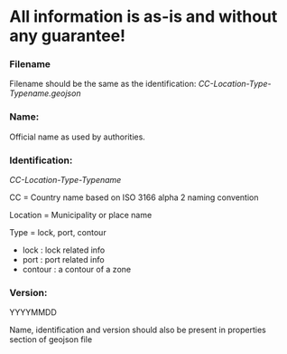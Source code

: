# All information is as-is and without any guarantee!

### Filename
Filename should be the same as the identification: _CC-Location-Type-Typename.geojson_

### Name:
Official name as used by authorities.

### Identification: 
_CC-Location-Type-Typename_

CC			= Country name based on ISO 3166 alpha 2 naming convention

Location	= Municipality or place name 

Type		= lock, port, contour
* lock : lock related info
* port : port related info
* contour : a contour of a zone		

### Version:
YYYYMMDD

Name, identification and version should also be present in properties section of geojson file
